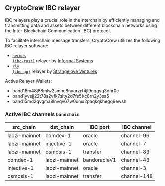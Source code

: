 ## CryptoCrew IBC relayer
IBC relayers play a crucial role in the interchain by efficiently managing and transmitting data and assets between different blockchain networks using the Inter-Blockchain Communication (IBC) protocol.

To facilitate interchain message transfers, CryptoCrew utilizes the following IBC relayer software: 
- <a href="https://github.com/informalsystems/hermes"><code>hermes (ibc-rust)</code></a> relayer by [Informal Systems](https://github.com/informalsystems)
- <a href="https://github.com/cosmos/relayer"><code>rly (ibc-go)</code></a> relayer by [Strangelove Ventures](https://github.com/strangelove-ventures)

Active Relayer Wallets:

- band16m48j88mlw2smhc8nyurznt4jl9nqgyq3dnr0c
- band1yvejj22t78s2vfk7slty2d7fs5lkc8rn2y3sa5
- band15md2qvgma8lnvqv67w0umu2paqkqkhegq9ewsh

### Active IBC channels `bandchain`
| src_chain | dst_chain | IBC port | IBC channel |
| --------------- | --------------- | ------------ | -------------- |
| laozi-mainnet | comdex-1 | oracle | channel-96 |
| laozi-mainnet | injective-1 | oracle | channel-7 |
| laozi-mainnet | osmosis-1 | transfer | channel-83 |
| comdex-1 | laozi-mainnet | bandoracleV1 | channel-43 |
| injective-1 | laozi-mainnet | oracle | channel-3 |
| osmosis-1 | laozi-mainnet | transfer | channel-148 |